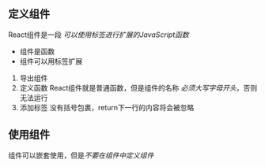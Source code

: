 ## 定义组件
React组件是一段 *可以使用标签进行扩展的JavaScript函数*
* 组件是函数
* 组件可以用标签扩展

1. 导出组件
2. 定义函数
   React组件就是普通函数，但是组件的名称 *必须大写字母开头*，否则无法运行
3. 添加标签
   没有括号包裹，return下一行的内容将会被忽略

## 使用组件
组件可以嵌套使用，但是*不要在组件中定义组件*
